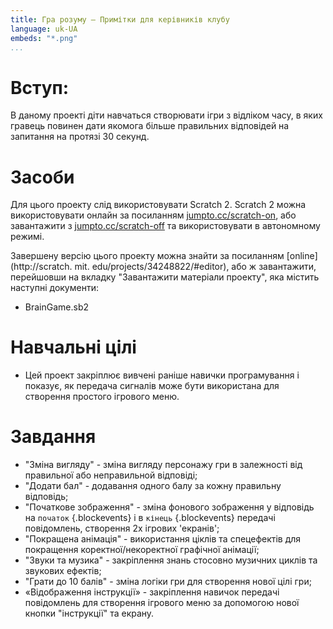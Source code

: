 ```yaml
---
title: Гра розуму — Примітки для керівників клубу
language: uk-UA
embeds: "*.png"
...
```


# Вступ:

В даному проекті діти навчаться створювати ігри з відліком часу, в яких гравець повинен дати якомога більше правильних відповідей на запитання на протязі 30 секунд.

# Засоби

Для цього проекту слід використовувати Scratch 2. Scratch 2 можна використовувати онлайн за посиланням [jumpto.cc/scratch-on](http://jumpto.cc/scratch-on), або завантажити з [jumpto.cc/scratch-off](http://jumpto.cc/scratch-off) та використовувати в автономному режимі.

Завершену версію цього проекту можна знайти за посиланням [online](http://scratch. mit. edu/projects/34248822/#editor), або ж завантажити, перейшовши на вкладку "Завантажити матеріали проекту", яка містить наступні документи:

+ BrainGame.sb2

# Навчальні цілі

+ Цей проект закріплює вивчені раніше навички програмування і показує, як передача сигналів може бути використана для створення простого ігрового меню.

# Завдання

+ "Зміна вигляду" - зміна вигляду персонажу гри в залежності від правильної або неправильной відповіді;
+ "Додати бал" - додавання одного балу за кожну правильну відповідь;
+ "Початкове зображення" - зміна фонового зображення у відповідь на `початок` {.blockevents} і в `кінець` {.blockevents} передачі повідомлень, створення 2х ігрових 'екранів';
+ "Покращена анімація" - використання ціклів та спецефектів для покращення коректної/некоректної графічної анімації;
+ "Звуки та музика" - закріплення знань стосовно музичних циклів та звукових ефектів;
+ "Грати до 10 балів" - зміна логіки гри для створення нової цілі гри;
+ «Відображення інструкції» - закріплення навичок передачі повідомлень для створення ігрового меню за допомогою нової кнопки "інструкції" та екрану.
